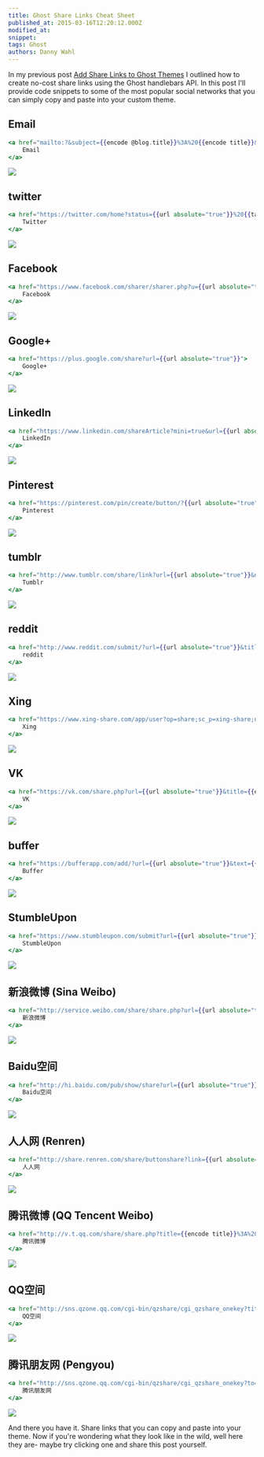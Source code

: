 ```yaml
---
title: Ghost Share Links Cheat Sheet
published_at: 2015-03-16T12:20:12.000Z
modified_at: 
snippet: 
tags: Ghost
authors: Danny Wahl
---
```


In my previous post [Add Share Links to Ghost Themes](../add-share-links-to-ghost-themes/) I outlined how to create no-cost share links using the Ghost handlebars API. In this post I'll provide code snippets to some of the most popular social networks that you can simply copy and paste into your custom theme.

## Email

```handlebars
<a href="mailto:?&subject={{encode @blog.title}}%3A%20{{encode title}}&body={{encode title}}%0D%0A{{url absolute="true"}}%0D%0A%0D%0A{{excerpt words="45"}}%2E%2E%2E">
    Email
</a>
```

![](/blog/ghost-share-links-cheat-sheet/share-to-email-with-ghost-1.png)

## twitter

```handlebars
<a href="https://twitter.com/home?status={{url absolute="true"}}%20{{tags prefix="%23" separator="%20%23" autolink="false"}}">
    Twitter
</a>
```

![](/blog/ghost-share-links-cheat-sheet/share-to-twitter-with-ghost.png)

## Facebook

```handlebars
<a href="https://www.facebook.com/sharer/sharer.php?u={{url absolute="true"}}">
    Facebook
</a>
```

![](/blog/ghost-share-links-cheat-sheet/share-to-facebook-with-ghost-1.png)

## Google+

```handlebars
<a href="https://plus.google.com/share?url={{url absolute="true"}}">
    Google+
</a>
```

![](/blog/ghost-share-links-cheat-sheet/share-to-google-plus-with-ghost.png)

## LinkedIn

```handlebars
<a href="https://www.linkedin.com/shareArticle?mini=true&url={{url absolute="true"}}&title={{encode title}}&summary={{excerpt words="45"}}&source={{@blog.title}}">
    LinkedIn
</a>
```

![](/blog/ghost-share-links-cheat-sheet/share-to-linkedin-with-ghost.png)

## Pinterest

```handlebars
<a href="https://pinterest.com/pin/create/button/?{{url absolute="true"}}{{#if image}}&media={{@blog.url}}{{image}}{{/if}}&description={{excerpt words="20"}}">
    Pinterest
</a>
```

![](/blog/ghost-share-links-cheat-sheet/share-to-pinterest-with-ghost-1.png)

## tumblr

```handlebars
<a href="http://www.tumblr.com/share/link?url={{url absolute="true"}}&name={{encode title}}&description={{excerpt words="45"}}">
    Tumblr
</a>
```

![](/blog/ghost-share-links-cheat-sheet/share-to-tumblr-with-ghost.png)

## reddit

```handlebars
<a href="http://www.reddit.com/submit/?url={{url absolute="true"}}&title={{encode title}}">
    reddit
</a>
```

![](/blog/ghost-share-links-cheat-sheet/share-to-reddit-with-ghost.png)

## Xing

```handlebars
<a href="https://www.xing-share.com/app/user?op=share;sc_p=xing-share;url={{url absolute="true"}}">
    Xing
</a>
```

![](/blog/ghost-share-links-cheat-sheet/share-to-xing-with-ghost.png)

## VK

```handlebars
<a href="https://vk.com/share.php?url={{url absolute="true"}}&title={{encode title}}&description={{excerpt words="45"}}{{#if image}}&image={{@blog.url}}{{image}}{{/if}}&noparse=true">
    VK
</a>
```

![](/blog/ghost-share-links-cheat-sheet/share-to-VK-with-ghost.png)

## buffer

```handlebars
<a href="https://bufferapp.com/add/?url={{url absolute="true"}}&text={{excerpt words="20"}}">
    Buffer
</a>
```

![](/blog/ghost-share-links-cheat-sheet/share-to-buffer-with-ghost.png)

## StumbleUpon

```handlebars
<a href="https://www.stumbleupon.com/submit?url={{url absolute="true"}}%2F&title={{encode title}}">
    StumbleUpon
</a>
```

![](/blog/ghost-share-links-cheat-sheet/share-to-stumbleupon-with-ghost-2.png)

## 新浪微博 (Sina Weibo)

```handlebars
<a href="http://service.weibo.com/share/share.php?url={{url absolute="true"}}&title={{encode title}}%0D%0A{{excerpt words="20"}}%20{{tags prefix="%23" separator="%23 %23" suffix="%23" autolink="false"}}{{#if image}}&pic={{@blog.url}}{{image}}{{/if}}">
    新浪微博
</a>
```

![](/blog/ghost-share-links-cheat-sheet/share-to-sinaweibo-with-ghost.png)

## Baidu空间

```handlebars
<a href="http://hi.baidu.com/pub/show/share?url={{url absolute="true"}}&title={{encode title}}">
    Baidu空间
</a>
```

![](/blog/ghost-share-links-cheat-sheet/share-to-baidu-with-ghost.png)

## 人人网 (Renren)

```handlebars
<a href="http://share.renren.com/share/buttonshare?link={{url absolute="true"}}&title={{encode title}}">
    人人网
</a>
```

![](/blog/ghost-share-links-cheat-sheet/share-to-renren-with-ghost.png)

## 腾讯微博 (QQ Tencent Weibo)

```handlebars
<a href="http://v.t.qq.com/share/share.php?title={{encode title}}%3A%20{{excerpt words="20"}}%20{{tags prefix="%23" separator="%23 %23" suffix="%23" autolink="false"}}&url={{url absolute="true"}}">
    腾讯微博
</a>
```

![](/blog/ghost-share-links-cheat-sheet/share-to-qq-tencent-weibo-with-ghost.png)

## QQ空间

```handlebars
<a href="http://sns.qzone.qq.com/cgi-bin/qzshare/cgi_qzshare_onekey?title={{encode title}}&url={{url absolute="true"}}&summary={{excerpt words="20"}}">
    QQ空间
</a>
```

![](/blog/ghost-share-links-cheat-sheet/share-to-qq-zone-with-ghost.png)

## 腾讯朋友网 (Pengyou)

```handlebars
<a href="http://sns.qzone.qq.com/cgi-bin/qzshare/cgi_qzshare_onekey?to=pengyou&title={{encode title}}&url={{url absolute="true"}}&summary={{excerpt words="20"}}">
    腾讯朋友网
</a>
```

![](/blog/ghost-share-links-cheat-sheet/share-to-pengyou-with-ghost.png)

And there you have it. Share links that you can copy and paste into your theme. Now if you're wondering what they look like in the wild, well here they are- maybe try clicking one and share this post yourself.